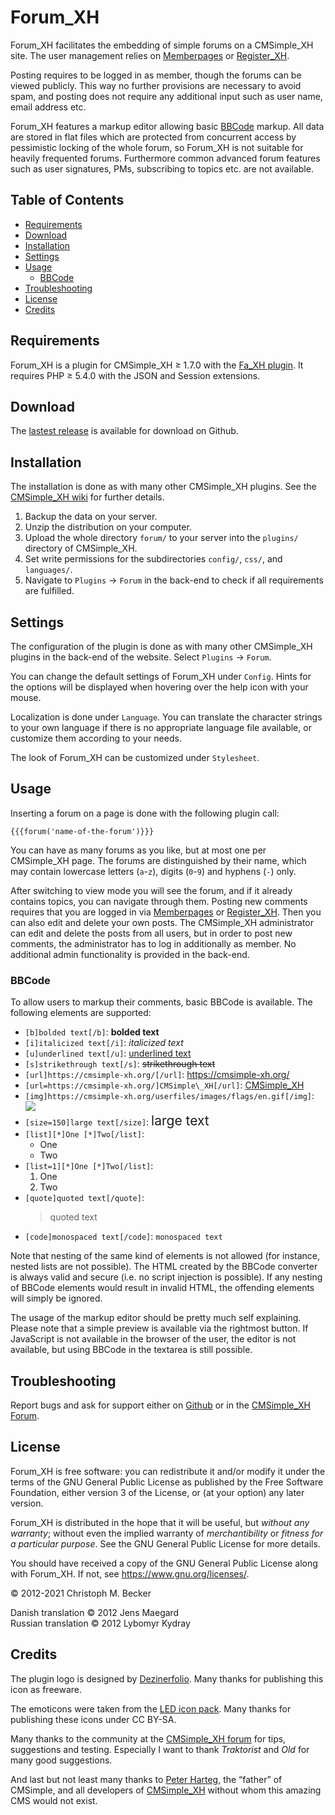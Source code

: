 # Forum\_XH

Forum\_XH facilitates the embedding of simple forums on a CMSimple\_XH
site. The user management relies on
[Memberpages](https://github.com/cmsimple-xh/memberpages) or
[Register\_XH](https://github.com/cmb69/register_xh).

Posting requires to be logged in as member, though the forums can be
viewed publicly. This way no further provisions are necessary to avoid
spam, and posting does not require any additional input such as user
name, email address etc.

Forum\_XH features a markup editor allowing basic
[BBCode](https://en.wikipedia.org/wiki/BBCode) markup. All data are
stored in flat files which are protected from concurrent access by
pessimistic locking of the whole forum, so Forum\_XH is not suitable for
heavily frequented forums. Furthermore common advanced forum features
such as user signatures, PMs, subscribing to topics etc. are not
available.

## Table of Contents

- [Requirements](#requirements)
- [Download](#download)
- [Installation](#installation)
- [Settings](#settings)
- [Usage](#usage)
  - [BBCode](#bbcode)
- [Troubleshooting](#troubleshooting)
- [License](#license)
- [Credits](#credits)

## Requirements
Forum\_XH is a plugin for CMSimple\_XH ≥ 1.7.0
with the [Fa\_XH plugin](https://github.com/cmb69/fa_xh).
It requires PHP ≥ 5.4.0 with the JSON and Session extensions.

## Download

The [lastest release](https://github.com/cmb69/forum_xh/releases/latest)
is available for download on Github.

## Installation

The installation is done as with many other CMSimple\_XH plugins. See
the [CMSimple\_XH
wiki](https://wiki.cmsimple-xh.org/doku.php/installation) for further
details.

1. Backup the data on your server.
1. Unzip the distribution on your computer.
1. Upload the whole directory `forum/` to your server into
   the `plugins/` directory of CMSimple\_XH.
1. Set write permissions for the subdirectories `config/`, `css/`,
   and `languages/`.
1. Navigate to `Plugins` → `Forum` in the back-end to check if all
   requirements are fulfilled.

## Settings

The configuration of the plugin is done as with many other
CMSimple\_XH plugins in the back-end of the website.
Select `Plugins` → `Forum`.

You can change the default settings of Forum\_XH under `Config`.
Hints for the options will be displayed
when hovering over the help icon with your mouse.

Localization is done under `Language`.
You can translate the character strings to your own language
if there is no appropriate language file available,
or customize them according to your needs.

The look of Forum\_XH can be customized under `Stylesheet`.

## Usage

Inserting a forum on a page is done with the following plugin call:

    {{{forum('name-of-the-forum')}}}

You can have as many forums as you like, but at most one per CMSimple\_XH page.
The forums are distinguished by their name, which may contain lowercase
letters (`a`-`z`), digits (`0`-`9`) and hyphens (`-`) only.

After switching to view mode you will see the forum, and if it already
contains topics, you can navigate through them. Posting new comments
requires that you are logged in via
[Memberpages](https://github.com/cmsimple-xh/memberpages)
or [Register\_XH](https://github.com/cmb69/register_xh).
Then you can also edit and delete your own posts.
The CMSimple\_XH administrator can edit and delete the posts from all users,
but in order to post new comments,
the administrator has to log in additionally as member.
No additional admin functionality is provided in the back-end.

### BBCode

To allow users to markup their comments, basic BBCode is available.
The following elements are supported:

- `[b]bolded text[/b]`:
  **bolded text**
- `[i]italicized text[/i]`:
  *italicized text*
- `[u]underlined text[/u]`:
  <ins>underlined text</ins>
- `[s]strikethrough text[/s]`:
  ~~strikethrough text~~
- `[url]https://cmsimple-xh.org/[/url]`:
  <https://cmsimple-xh.org/>
- `[url=https://cmsimple-xh.org/]CMSimple\_XH[/url]`:
  [CMSimple\_XH](https://cmsimple-xh.org/)
- `[img]https://cmsimple-xh.org/userfiles/images/flags/en.gif[/img]`:
  ![](https://cmsimple-xh.org/userfiles/images/flags/en.gif)
- `[size=150]large text[/size]`:
  <span style="font-size:150%">large text</span>
- `[list][*]One [*]Two[/list]`:
  - One
  - Two
- `[list=1][*]One [*]Two[/list]`:
  1. One
  1. Two
- `[quote]quoted text[/quote]`:
  <blockquote>quoted text</blockquote>
- `[code]monospaced text[/code]`:
  `monospaced text`

Note that nesting of the same kind of elements is not allowed (for
instance, nested lists are not possible). The HTML created by the BBCode
converter is always valid and secure (i.e. no script injection is
possible). If any nesting of BBCode elements would result in invalid
HTML, the offending elements will simply be ignored.

The usage of the markup editor should be pretty much self explaining. Please
note that a simple preview is available via the rightmost button. If
JavaScript is not available in the browser of the user, the editor is not
available, but using BBCode in the textarea is still possible.

## Troubleshooting

Report bugs and ask for support either on
[Github](https://github.com/cmb69/forum_xh/issues)
or in the [CMSimple\_XH Forum](https://cmsimpleforum.com/).

## License

Forum\_XH is free software: you can redistribute it and/or modify
it under the terms of the GNU General Public License as published by
the Free Software Foundation, either version 3 of the License, or
(at your option) any later version.

Forum\_XH is distributed in the hope that it will be useful,
but *without any warranty*; without even the implied warranty of
*merchantibility* or *fitness for a particular purpose*. See the
GNU General Public License for more details.

You should have received a copy of the GNU General Public License
along with Forum\_XH.  If not, see <https://www.gnu.org/licenses/>.

© 2012-2021 Christoph M. Becker

Danish translation © 2012 Jens Maegard  
Russian translation © 2012 Lybomyr Kydray

## Credits

The plugin logo is designed by [Dezinerfolio](https://www.dezinerfolio.com/).
Many thanks for publishing this icon as freeware.

The emoticons were taken from the [LED icon pack](http://led24.de/).
Many thanks for publishing these icons under CC BY-SA.

Many thanks to the community at the
[CMSimple\_XH forum](https://www.cmsimpleforum.com/)
for tips, suggestions and testing.
Especially I want to thank *Traktorist* and *Old* for many good suggestions.

And last but not least many thanks to
[Peter Harteg](https://www.harteg.dk/), the “father” of CMSimple,
and all developers of [CMSimple\_XH](https://www.cmsimple-xh.org/)
without whom this amazing CMS would not exist.
